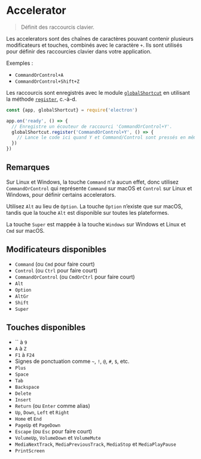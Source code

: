 # Accelerator

> Définit des raccourcis clavier.

Les accelerators sont des chaînes de caractères pouvant contenir plusieurs modificateurs et touches, combinés avec le caractère `+`. Ils sont utilisés pour définir des raccourcies clavier dans votre application.

Exemples :

* `CommandOrControl+A`
* `CommandOrControl+Shift+Z`

Les raccourcis sont enregistrés avec le module [`globalShortcut`](global-shortcut.md) en utilisant la méthode [`register`](global-shortcut.md#globalshortcutregisteraccelerator-callback), c.-à-d.

```javascript
const {app, globalShortcut} = require('electron')

app.on('ready', () => {
  // Enregistre un écouteur de raccourci 'CommandOrControl+Y'.
  globalShortcut.register('CommandOrControl+Y', () => {
    // Lance le code ici quand Y et Command/Control sont pressés en même temps.
  })
})
```

## Remarques

Sur Linux et Windows, la touche `Command` n'a aucun effet, donc utilisez `CommandOrControl` qui représente `Command` sur macOS et `Control` sur Linux et Windows, pour définir certains accelerators.

Utilisez `Alt` au lieu de `Option`. La touche `Option` n’existe que sur macOS, tandis que la touche `Alt` est disponible sur toutes les plateformes.

La touche `Super` est mappée à la touche `Windows` sur Windows et Linux et `Cmd` sur macOS.

## Modificateurs disponibles

* `Command` (ou `Cmd` pour faire court)
* `Control` (ou `Ctrl` pour faire court)
* `CommandOrControl` (ou `CmdOrCtrl` pour faire court)
* `Alt`
* `Option`
* `AltGr`
* `Shift`
* `Super`

## Touches disponibles

* `` à `9`
* `A` à `Z`
* `F1` à `F24`
* Signes de ponctuation comme `~`, `!`, `@`, `#`, `$`, etc.
* `Plus`
* `Space`
* `Tab`
* `Backspace`
* `Delete`
* `Insert`
* `Return` (ou `Enter` comme alias)
* `Up`, `Down`, `Left` et `Right`
* `Home` et `End`
* `PageUp` et `PageDown`
* `Escape` (ou `Esc` pour faire court)
* `VolumeUp`, `VolumeDown` et `VolumeMute`
* `MediaNextTrack`, `MediaPreviousTrack`, `MediaStop` et `MediaPlayPause`
* `PrintScreen`